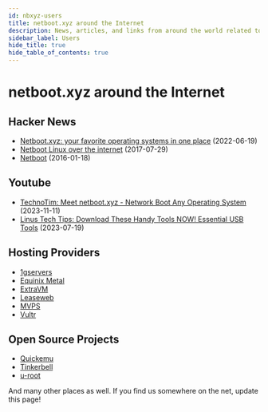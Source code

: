 ```yaml
---
id: nbxyz-users
title: netboot.xyz around the Internet
description: News, articles, and links from around the world related to netboot.xyz
sidebar_label: Users
hide_title: true
hide_table_of_contents: true
---
```


# netboot.xyz around the Internet

## Hacker News

- [Netboot.xyz: your favorite operating systems in one place](https://news.ycombinator.com/item?id=31814288) (2022-06-19)
- [Netboot Linux over the internet](https://news.ycombinator.com/item?id=14883590) (2017-07-29)
- [Netboot](https://news.ycombinator.com/item?id=10923460) (2016-01-18)

## Youtube

- [TechnoTim: Meet netboot.xyz - Network Boot Any Operating System](https://youtu.be/4btW5x_clpg) (2023-11-11)
- [Linus Tech Tips: Download These Handy Tools NOW! Essential USB Tools](https://youtu.be/0EtgwIajVqs?t=426) (2023-07-19)

## Hosting Providers

- [1gservers](https://1gservers.com/blog/system-administration/booting-into-netboot-xyz-is-now-supported/)
- [Equinix Metal](https://deploy.equinix.com/developers/docs/metal/operating-systems/custom-ipxe/)
- [ExtraVM](https://extravm.com/billing/knowledgebase/39/Can-I-use-my-own-ISO-on-VPS.html)
- [Leaseweb](https://kb.leaseweb.com/products/dedicated-server/installing-servers-using-your-own-pxe-boot-environment/)
- [MVPS](https://www.mvps.net/docs/how-to-use-netboot-xyz-iso-to-install-other-operating-systems-on-your-vps/)
- [Vultr](https://www.vultr.com/docs/ipxe-boot-feature/)

## Open Source Projects

- [Quickemu](https://github.com/quickemu-project/quickemu)
- [Tinkerbell](https://tinkerbell.org/examples/netboot-xyz/)
- [u-root](https://github.com/u-root/u-root/blob/main/cmds/exp/netbootxyz/netbootxyz.go)

And many other places as well. If you find us somewhere on the net, update this page!

